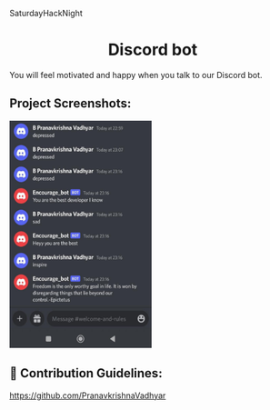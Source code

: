 SaturdayHackNight
<h1 align="center" id="title">Discord bot</h1>

<p id="description">You will feel motivated and happy when you talk to our Discord bot.</p>

<h2>Project Screenshots:</h2>

<img src="https://github.com/Akhil-ps-dev/Discord-api/blob/main/sc/bot-commands.jpeg?raw=true" alt="project-screenshot" width="250" height="400/">

<h2>🍰 Contribution Guidelines:</h2>

https://github.com/PranavkrishnaVadhyar
